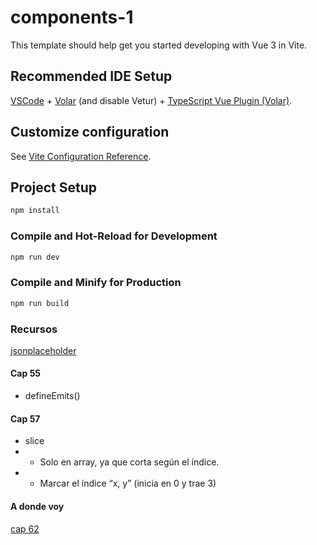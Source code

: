 # components-1

This template should help get you started developing with Vue 3 in Vite.

## Recommended IDE Setup

[VSCode](https://code.visualstudio.com/) + [Volar](https://marketplace.visualstudio.com/items?itemName=Vue.volar) (and disable Vetur) + [TypeScript Vue Plugin (Volar)](https://marketplace.visualstudio.com/items?itemName=Vue.vscode-typescript-vue-plugin).

## Customize configuration

See [Vite Configuration Reference](https://vitejs.dev/config/).

## Project Setup

```sh
npm install
```

### Compile and Hot-Reload for Development

```sh
npm run dev
```

### Compile and Minify for Production

```sh
npm run build
```

### Recursos

[jsonplaceholder](http://jsonplaceholder.typicode.com/)

#### Cap 55

* defineEmits()

#### Cap 57
* slice
* * Solo en array, ya que corta según el índice.
* * Marcar el índice “x, y” (inicia en 0 y trae 3)

#### A donde voy
[cap 62](https://www.udemy.com/course/curso-vue/learn/lecture/33483280#questions)

